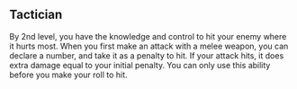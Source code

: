 ## Tactician
By 2nd level, you have the knowledge and control to hit your enemy where it hurts most. When you first make an attack with a melee weapon, you can declare a number, and take it as a penalty to hit. If your attack hits, it does extra damage equal to your initial penalty. You can only use this ability before you make your roll to hit.


<!--

-<< CHANGES >>-
- this is a brand new ability
- it is based off of two feats
-> great weapon master
-> sharpshooter

-<< TODO >>-
- fix up grammar and verbiage

-<< COMMENTARY >>-
- this ability is meant to kill off sharpshooter and great weapon master
-> those feats are too strong, and can actually be generalized into an ability
-> this ability is a button, and it never has to be used
-> this ability gives fighter options in combat
-> sometimes a fighter feels like they have so few options and just swing around a blade all day

-->

